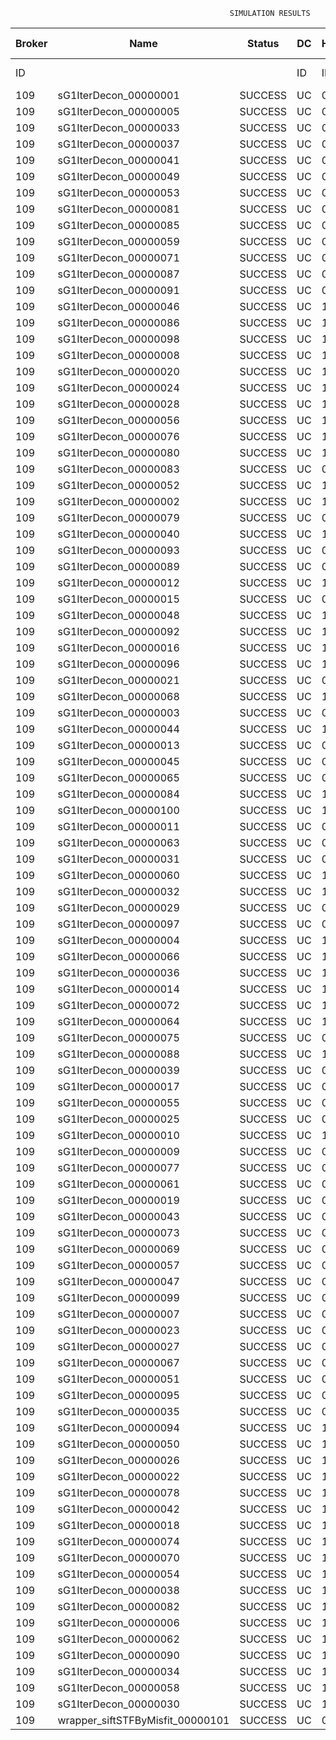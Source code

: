 

                                                     SIMULATION RESULTS

|Broker|         Name         | Status|  DC  |Host|Host PEs |VM|   VM PEs|   VM MIPS|ActivityLen|StartTime|FinishTime|ExecTime
|------|----------------------|-------|------|----|---------|--|---------|----------|-----------|---------|----------|--------
|    ID|                      |       |    ID|  ID|CPU cores|ID|CPU cores|        MI|         MI|  Seconds|   Seconds| Seconds
|   109| sG1IterDecon_00000001|SUCCESS|    UC|   0|       12|436|        2|    1000.0|      56150| 126405.9|  127115.2|   709.4
|   109| sG1IterDecon_00000005|SUCCESS|    UC|   0|       12|436|        2|    1000.0|      56150| 126405.9|  127115.2|   709.4
|   109| sG1IterDecon_00000033|SUCCESS|    UC|   0|       12|436|        2|    1000.0|      56150| 126405.9|  127115.2|   709.4
|   109| sG1IterDecon_00000037|SUCCESS|    UC|   0|       12|436|        2|    1000.0|      56150| 126405.9|  127115.2|   709.4
|   109| sG1IterDecon_00000041|SUCCESS|    UC|   0|       12|436|        2|    1000.0|      56150| 126405.9|  127115.2|   709.4
|   109| sG1IterDecon_00000049|SUCCESS|    UC|   0|       12|436|        2|    1000.0|      56150| 126405.9|  127115.2|   709.4
|   109| sG1IterDecon_00000053|SUCCESS|    UC|   0|       12|436|        2|    1000.0|      56150| 126405.9|  127115.2|   709.4
|   109| sG1IterDecon_00000081|SUCCESS|    UC|   0|       12|436|        2|    1000.0|      56150| 126405.9|  127115.2|   709.4
|   109| sG1IterDecon_00000085|SUCCESS|    UC|   0|       12|436|        2|    1000.0|      56150| 126405.9|  127115.2|   709.4
|   109| sG1IterDecon_00000059|SUCCESS|    UC|   0|       12|438|        2|    1000.0|      56150| 126405.9|  127115.2|   709.4
|   109| sG1IterDecon_00000071|SUCCESS|    UC|   0|       12|438|        2|    1000.0|      56150| 126405.9|  127115.2|   709.4
|   109| sG1IterDecon_00000087|SUCCESS|    UC|   0|       12|438|        2|    1000.0|      56150| 126405.9|  127115.2|   709.4
|   109| sG1IterDecon_00000091|SUCCESS|    UC|   0|       12|438|        2|    1000.0|      56150| 126405.9|  127115.2|   709.4
|   109| sG1IterDecon_00000046|SUCCESS|    UC|   1|       12|437|        2|    1000.0|      56150| 126405.9|  127115.2|   709.4
|   109| sG1IterDecon_00000086|SUCCESS|    UC|   1|       12|437|        2|    1000.0|      56150| 126405.9|  127115.2|   709.4
|   109| sG1IterDecon_00000098|SUCCESS|    UC|   1|       12|437|        2|    1000.0|      56150| 126405.9|  127115.2|   709.4
|   109| sG1IterDecon_00000008|SUCCESS|    UC|   1|       12|439|        2|    1000.0|      56150| 126405.9|  127115.2|   709.4
|   109| sG1IterDecon_00000020|SUCCESS|    UC|   1|       12|439|        2|    1000.0|      56150| 126405.9|  127115.2|   709.4
|   109| sG1IterDecon_00000024|SUCCESS|    UC|   1|       12|439|        2|    1000.0|      56150| 126405.9|  127115.2|   709.4
|   109| sG1IterDecon_00000028|SUCCESS|    UC|   1|       12|439|        2|    1000.0|      56150| 126405.9|  127115.2|   709.4
|   109| sG1IterDecon_00000056|SUCCESS|    UC|   1|       12|439|        2|    1000.0|      56150| 126405.9|  127115.2|   709.4
|   109| sG1IterDecon_00000076|SUCCESS|    UC|   1|       12|439|        2|    1000.0|      56150| 126405.9|  127115.2|   709.4
|   109| sG1IterDecon_00000080|SUCCESS|    UC|   1|       12|439|        2|    1000.0|      56150| 126405.9|  127115.2|   709.4
|   109| sG1IterDecon_00000083|SUCCESS|    UC|   0|       12|438|        2|    1000.0|      59381| 126405.9|  127149.3|   743.4
|   109| sG1IterDecon_00000052|SUCCESS|    UC|   1|       12|439|        2|    1000.0|      61375| 126405.9|  127162.3|   756.5
|   109| sG1IterDecon_00000002|SUCCESS|    UC|   1|       12|437|        2|    1000.0|      60450| 126405.9|  127163.1|   757.3
|   109| sG1IterDecon_00000079|SUCCESS|    UC|   0|       12|438|        2|    1000.0|      83667| 126405.9|  127392.8|   986.9
|   109| sG1IterDecon_00000040|SUCCESS|    UC|   1|       12|439|        2|    1000.0|      91200| 126405.9|  127418.0|  1012.1
|   109| sG1IterDecon_00000093|SUCCESS|    UC|   0|       12|436|        2|    1000.0|      96311| 126405.9|  127437.2|  1031.3
|   109| sG1IterDecon_00000089|SUCCESS|    UC|   0|       12|436|        2|    1000.0|     115702| 126405.9|  127583.2|  1177.3
|   109| sG1IterDecon_00000012|SUCCESS|    UC|   1|       12|439|        2|    1000.0|     117306| 126405.9|  127626.9|  1221.0
|   109| sG1IterDecon_00000015|SUCCESS|    UC|   0|       12|438|        2|    1000.0|     115126| 126405.9|  127692.7|  1286.9
|   109| sG1IterDecon_00000048|SUCCESS|    UC|   1|       12|439|        2|    1000.0|     131219| 126405.9|  127731.7|  1325.8
|   109| sG1IterDecon_00000092|SUCCESS|    UC|   1|       12|439|        2|    1000.0|     135995| 126405.9|  127765.4|  1359.5
|   109| sG1IterDecon_00000016|SUCCESS|    UC|   1|       12|439|        2|    1000.0|     144034| 126405.9|  127818.0|  1412.1
|   109| sG1IterDecon_00000096|SUCCESS|    UC|   1|       12|439|        2|    1000.0|     146964| 126405.9|  127835.7|  1429.8
|   109| sG1IterDecon_00000021|SUCCESS|    UC|   0|       12|436|        2|    1000.0|     156382| 126405.9|  127869.9|  1464.1
|   109| sG1IterDecon_00000068|SUCCESS|    UC|   1|       12|439|        2|    1000.0|     162933| 126405.9|  127923.8|  1518.0
|   109| sG1IterDecon_00000003|SUCCESS|    UC|   0|       12|438|        2|    1000.0|     143490| 126405.9|  127948.5|  1542.6
|   109| sG1IterDecon_00000044|SUCCESS|    UC|   1|       12|439|        2|    1000.0|     168756| 126405.9|  127953.1|  1547.2
|   109| sG1IterDecon_00000013|SUCCESS|    UC|   0|       12|436|        2|    1000.0|     173487| 126405.9|  127981.9|  1576.0
|   109| sG1IterDecon_00000045|SUCCESS|    UC|   0|       12|436|        2|    1000.0|     193935| 126405.9|  128105.1|  1699.2
|   109| sG1IterDecon_00000065|SUCCESS|    UC|   0|       12|436|        2|    1000.0|     195345| 126405.9|  128112.9|  1707.1
|   109| sG1IterDecon_00000084|SUCCESS|    UC|   1|       12|439|        2|    1000.0|     231134| 126405.9|  128234.2|  1828.4
|   109| sG1IterDecon_00000100|SUCCESS|    UC|   1|       12|439|        2|    1000.0|     237950| 126405.9|  128261.5|  1855.6
|   109| sG1IterDecon_00000011|SUCCESS|    UC|   0|       12|438|        2|    1000.0|     182930| 126405.9|  128286.1|  1880.2
|   109| sG1IterDecon_00000063|SUCCESS|    UC|   0|       12|438|        2|    1000.0|     188230| 126405.9|  128328.4|  1922.6
|   109| sG1IterDecon_00000031|SUCCESS|    UC|   0|       12|438|        2|    1000.0|     190673| 126405.9|  128346.9|  1941.1
|   109| sG1IterDecon_00000060|SUCCESS|    UC|   1|       12|439|        2|    1000.0|     265578| 126405.9|  128358.5|  1952.6
|   109| sG1IterDecon_00000032|SUCCESS|    UC|   1|       12|439|        2|    1000.0|     270491| 126405.9|  128373.3|  1967.4
|   109| sG1IterDecon_00000029|SUCCESS|    UC|   0|       12|436|        2|    1000.0|     252025| 126405.9|  128396.3|  1990.5
|   109| sG1IterDecon_00000097|SUCCESS|    UC|   0|       12|436|        2|    1000.0|     274532| 126405.9|  128497.9|  2092.0
|   109| sG1IterDecon_00000004|SUCCESS|    UC|   1|       12|439|        2|    1000.0|     334964| 126405.9|  128534.5|  2128.6
|   109| sG1IterDecon_00000066|SUCCESS|    UC|   1|       12|437|        2|    1000.0|     190704| 126405.9|  128536.4|  2130.6
|   109| sG1IterDecon_00000036|SUCCESS|    UC|   1|       12|439|        2|    1000.0|     337139| 126405.9|  128538.9|  2133.0
|   109| sG1IterDecon_00000014|SUCCESS|    UC|   1|       12|437|        2|    1000.0|     197394| 126405.9|  128603.4|  2197.6
|   109| sG1IterDecon_00000072|SUCCESS|    UC|   1|       12|439|        2|    1000.0|     387256| 126405.9|  128614.2|  2208.3
|   109| sG1IterDecon_00000064|SUCCESS|    UC|   1|       12|439|        2|    1000.0|     394582| 126405.9|  128621.5|  2215.7
|   109| sG1IterDecon_00000075|SUCCESS|    UC|   0|       12|438|        2|    1000.0|     234888| 126405.9|  128658.8|  2252.9
|   109| sG1IterDecon_00000088|SUCCESS|    UC|   1|       12|439|        2|    1000.0|     467079| 126405.9|  128694.0|  2288.1
|   109| sG1IterDecon_00000039|SUCCESS|    UC|   0|       12|438|        2|    1000.0|     244204| 126405.9|  128719.8|  2313.9
|   109| sG1IterDecon_00000017|SUCCESS|    UC|   0|       12|436|        2|    1000.0|     341331| 126405.9|  128765.2|  2359.4
|   109| sG1IterDecon_00000055|SUCCESS|    UC|   0|       12|438|        2|    1000.0|     255737| 126405.9|  128789.3|  2383.5
|   109| sG1IterDecon_00000025|SUCCESS|    UC|   0|       12|436|        2|    1000.0|     358800| 126405.9|  128826.6|  2420.8
|   109| sG1IterDecon_00000010|SUCCESS|    UC|   1|       12|437|        2|    1000.0|     225339| 126405.9|  128870.0|  2464.1
|   109| sG1IterDecon_00000009|SUCCESS|    UC|   0|       12|436|        2|    1000.0|     391043| 126405.9|  128923.5|  2517.7
|   109| sG1IterDecon_00000077|SUCCESS|    UC|   0|       12|436|        2|    1000.0|     424669| 126405.9|  129007.5|  2601.7
|   109| sG1IterDecon_00000061|SUCCESS|    UC|   0|       12|436|        2|    1000.0|     449668| 126405.9|  129057.6|  2651.8
|   109| sG1IterDecon_00000019|SUCCESS|    UC|   0|       12|438|        2|    1000.0|     310565| 126405.9|  129092.6|  2686.7
|   109| sG1IterDecon_00000043|SUCCESS|    UC|   0|       12|438|        2|    1000.0|     315524| 126405.9|  129117.3|  2711.5
|   109| sG1IterDecon_00000073|SUCCESS|    UC|   0|       12|436|        2|    1000.0|     514833| 126405.9|  129155.5|  2749.6
|   109| sG1IterDecon_00000069|SUCCESS|    UC|   0|       12|436|        2|    1000.0|     517533| 126405.9|  129158.2|  2752.3
|   109| sG1IterDecon_00000057|SUCCESS|    UC|   0|       12|436|        2|    1000.0|     548071| 126405.9|  129188.7|  2782.8
|   109| sG1IterDecon_00000047|SUCCESS|    UC|   0|       12|438|        2|    1000.0|     378587| 126405.9|  129401.5|  2995.7
|   109| sG1IterDecon_00000099|SUCCESS|    UC|   0|       12|438|        2|    1000.0|     388369| 126405.9|  129440.7|  3034.8
|   109| sG1IterDecon_00000007|SUCCESS|    UC|   0|       12|438|        2|    1000.0|     417184| 126405.9|  129541.9|  3136.0
|   109| sG1IterDecon_00000023|SUCCESS|    UC|   0|       12|438|        2|    1000.0|     440432| 126405.9|  129611.8|  3205.9
|   109| sG1IterDecon_00000027|SUCCESS|    UC|   0|       12|438|        2|    1000.0|     452997| 126405.9|  129643.1|  3237.2
|   109| sG1IterDecon_00000067|SUCCESS|    UC|   0|       12|438|        2|    1000.0|     473732| 126405.9|  129684.6|  3278.7
|   109| sG1IterDecon_00000051|SUCCESS|    UC|   0|       12|438|        2|    1000.0|     478427| 126405.9|  129691.7|  3285.9
|   109| sG1IterDecon_00000095|SUCCESS|    UC|   0|       12|438|        2|    1000.0|     485151| 126405.9|  129698.4|  3292.5
|   109| sG1IterDecon_00000035|SUCCESS|    UC|   0|       12|438|        2|    1000.0|     493480| 126405.9|  129706.8|  3301.0
|   109| sG1IterDecon_00000094|SUCCESS|    UC|   1|       12|437|        2|    1000.0|     318396| 126405.9|  129709.2|  3303.3
|   109| sG1IterDecon_00000050|SUCCESS|    UC|   1|       12|437|        2|    1000.0|     318735| 126405.9|  129712.1|  3306.2
|   109| sG1IterDecon_00000026|SUCCESS|    UC|   1|       12|437|        2|    1000.0|     322630| 126405.9|  129743.3|  3337.4
|   109| sG1IterDecon_00000022|SUCCESS|    UC|   1|       12|437|        2|    1000.0|     357190| 126405.9|  130003.3|  3597.5
|   109| sG1IterDecon_00000078|SUCCESS|    UC|   1|       12|437|        2|    1000.0|     360476| 126405.9|  130026.5|  3620.6
|   109| sG1IterDecon_00000042|SUCCESS|    UC|   1|       12|437|        2|    1000.0|     368699| 126405.9|  130080.3|  3674.4
|   109| sG1IterDecon_00000018|SUCCESS|    UC|   1|       12|437|        2|    1000.0|     414263| 126405.9|  130354.8|  3948.9
|   109| sG1IterDecon_00000074|SUCCESS|    UC|   1|       12|437|        2|    1000.0|     424552| 126405.9|  130411.7|  4005.9
|   109| sG1IterDecon_00000070|SUCCESS|    UC|   1|       12|437|        2|    1000.0|     448310| 126405.9|  130530.6|  4124.7
|   109| sG1IterDecon_00000054|SUCCESS|    UC|   1|       12|437|        2|    1000.0|     450508| 126405.9|  130540.5|  4134.6
|   109| sG1IterDecon_00000038|SUCCESS|    UC|   1|       12|437|        2|    1000.0|     477933| 126405.9|  130650.1|  4244.3
|   109| sG1IterDecon_00000082|SUCCESS|    UC|   1|       12|437|        2|    1000.0|     479541| 126405.9|  130655.9|  4250.0
|   109| sG1IterDecon_00000006|SUCCESS|    UC|   1|       12|437|        2|    1000.0|     495411| 126405.9|  130703.6|  4297.8
|   109| sG1IterDecon_00000062|SUCCESS|    UC|   1|       12|437|        2|    1000.0|     512294| 126405.9|  130745.8|  4339.9
|   109| sG1IterDecon_00000090|SUCCESS|    UC|   1|       12|437|        2|    1000.0|     525791| 126405.9|  130772.7|  4366.9
|   109| sG1IterDecon_00000034|SUCCESS|    UC|   1|       12|437|        2|    1000.0|     550026| 126405.9|  130809.2|  4403.4
|   109| sG1IterDecon_00000058|SUCCESS|    UC|   1|       12|437|        2|    1000.0|     559233| 126405.9|  130818.4|  4412.5
|   109| sG1IterDecon_00000030|SUCCESS|    UC|   1|       12|437|        2|    1000.0|     560188| 126405.9|  130819.4|  4413.6
|   109|wrapper_siftSTFByMisfit_00000101|SUCCESS|    UC|   0|       12|436|        2|    1000.0|      13510| 130819.4|  130833.1|    13.6

